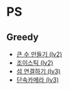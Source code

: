 # PS

## Greedy
- [큰 수 만들기 (lv2)](Programmers/큰%20수%20만들기(greedy%20lv2).py)
- [조이스틱 (lv2)](Programmers/조이스틱(greedy%20lv2).py)
- [섬 연결하기 (lv3)](Programmers/섬%20연결하기(greedy%20lv3).py)
- [단속카메라 (lv3)](Programmers/단속카메라(greedy%20lv3).py)
